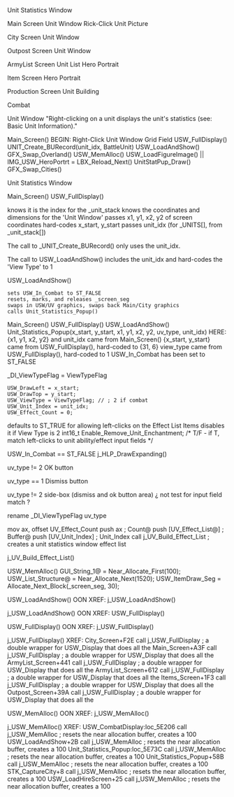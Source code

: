 
Unit Statistics Window



Main Screen
Unit Window
Rick-Click Unit Picture

City Screen
Unit Window

Outpost Screen
Unit Window

ArmyList Screen
Unit List
Hero Portrait

Item Screen
Hero Portrait

Production Screen
Unit
Building

Combat



Unit Window
"Right-clicking on a unit displays the unit's statistics (see: Basic Unit Information)."

Main_Screen()
    BEGIN: Right-Click Unit Window Grid Field
        USW_FullDisplay()
            UNIT_Create_BURecord(unit_idx, BattleUnit)
            USW_LoadAndShow()
                GFX_Swap_Overland()
                USW_MemAlloc()
                USW_LoadFigureImage()  ||  IMG_USW_HeroPortrt = LBX_Reload_Next()
                UnitStatPup_Draw()
                GFX_Swap_Cities()



Unit Statistics Window


Main_Screen()
    USW_FullDisplay()

knows it is the index for the _unit_stack
knows the coordinates and dimensions for the 'Unit Window'
passes x1, y1, x2, y2 of screen coordinates
hard-codes x_start, y_start
passes unit_idx  (for _UNITS[], from _unit_stack[])

The call to _UNIT_Create_BURecord() only uses the unit_idx.

The call to USW_LoadAndShow() includes the unit_idx and hard-codes the 'View Type' to 1


USW_LoadAndShow()

    sets USW_In_Combat to ST_FALSE
    resets, marks, and releases _screen_seg
    swaps in USW/UV graphics, swaps back Main/City graphics
    calls Unit_Statistics_Popup()


Main_Screen()
    USW_FullDisplay()
        USW_LoadAndShow()
            Unit_Statistics_Popup(x_start, y_start, x1, y1, x2, y2, uv_type, unit_idx)
                HERE:
                    {x1, y1, x2, y2} and unit_idx came from Main_Screen()
                    {x_start, y_start} came from USW_FullDisplay(), hard-coded to {31, 6}
                    view_type came from USW_FullDisplay(), hard-coded to 1
                    USW_In_Combat has been set to ST_FALSE

_DI_ViewTypeFlag = ViewTypeFlag

    USW_DrawLeft = x_start;
    USW_DrawTop = y_start;
    USW_ViewType = ViewTypeFlag; // ; 2 if combat
    USW_Unit_Index = unit_idx;
    USW_Effect_Count = 0;

defaults to ST_TRUE for allowing left-clicks on the Effect List Items
disables it if View Type is 2
int16_t Enable_Remove_Unit_Enchantment;  /* T/F - if T, match left-clicks to unit ability/effect input fields */


USW_In_Combat == ST_FALSE
    j_HLP_DrawExpanding()

uv_type != 2
    OK button

uv_type == 1
    Dismiss button

uv_type != 2
    side-box (dismiss and ok button area)
    ¿ not test for input field match ?



rename
_DI_ViewTypeFlag
uv_type




mov     ax, offset UV_Effect_Count
push    ax                              ; Count@
push    [UV_Effect_List@]               ; Buffer@
push    [UV_Unit_Index]                 ; Unit_Index
call    j_UV_Build_Effect_List          ; creates a unit statistics window effect list

j_UV_Build_Effect_List()







USW_MemAlloc()
    GUI_String_1@ = Near_Allocate_First(100);
    USW_List_Structure@ = Near_Allocate_Next(1520);
    USW_ItemDraw_Seg = Allocate_Next_Block(_screen_seg, 30);





USW_LoadAndShow()
OON XREF:
    j_USW_LoadAndShow()

j_USW_LoadAndShow()
OON XREF:
    USW_FullDisplay()

USW_FullDisplay()
OON XREF:
    j_USW_FullDisplay()

j_USW_FullDisplay()
XREF:
    City_Screen+F2E     call    j_USW_FullDisplay               ; a double wrapper for USW_Display that does all the
    Main_Screen+A3F     call    j_USW_FullDisplay               ; a double wrapper for USW_Display that does all the
    ArmyList_Screen+441 call    j_USW_FullDisplay               ; a double wrapper for USW_Display that does all the
    ArmyList_Screen+612 call    j_USW_FullDisplay               ; a double wrapper for USW_Display that does all the
    Items_Screen+1F3    call    j_USW_FullDisplay               ; a double wrapper for USW_Display that does all the
    Outpost_Screen+39A  call    j_USW_FullDisplay               ; a double wrapper for USW_Display that does all the


USW_MemAlloc()
OON XREF:
    j_USW_MemAlloc()

j_USW_MemAlloc()
XREF:
    USW_CombatDisplay:loc_5E206     call    j_USW_MemAlloc                  ; resets the near allocation buffer, creates a 100
    USW_LoadAndShow+2B              call    j_USW_MemAlloc                  ; resets the near allocation buffer, creates a 100
    Unit_Statistics_Popup:loc_5E73C call    j_USW_MemAlloc                  ; resets the near allocation buffer, creates a 100
    Unit_Statistics_Popup+58B       call    j_USW_MemAlloc                  ; resets the near allocation buffer, creates a 100
    STK_CaptureCity+8               call    j_USW_MemAlloc                  ; resets the near allocation buffer, creates a 100
    USW_LoadHireScreen+25           call    j_USW_MemAlloc                  ; resets the near allocation buffer, creates a 100
